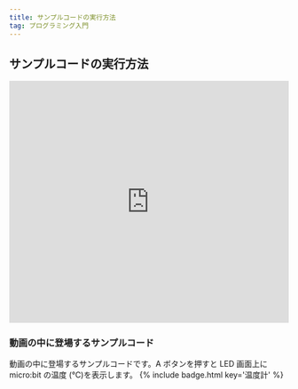 ```yaml
---
title: サンプルコードの実行方法
tag: プログラミング入門
---
```


## サンプルコードの実行方法

<div style="width:100%;height:0;position:relative;padding-bottom:86.435%;"><iframe src="https://www.youtube.com/embed/Ki4r0BvGPVk?autoplay=1&rel=0" frameborder="0" allow="accelerometer; autoplay; clipboard-write; encrypted-media; gyroscope; picture-in-picture" allowfullscreen width="100%" height="100%" style="width:100%;height:100%;position:absolute;left:0;top:0;overflow:hidden;" loading="lazy"></iframe></div>

### 動画の中に登場するサンプルコード

動画の中に登場するサンプルコードです。A ボタンを押すと LED 画面上に micro:bit の温度 (℃)を表示します。
{% include badge.html key='温度計' %}
